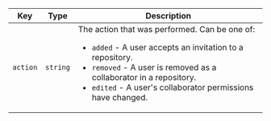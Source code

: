 Key | Type | Description
----|------|-------------
`action`|`string` | The action that was performed. Can be one of:<ul><li> `added` - A user accepts an invitation to a repository.</li><li>`removed` - A user is removed as a collaborator in a repository.</li><li>`edited` - A user's collaborator permissions have changed. </li></ul>
